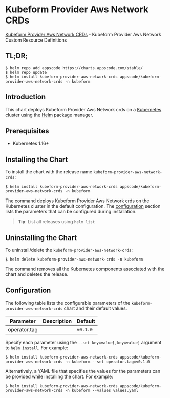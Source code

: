 # Kubeform Provider Aws Network CRDs

[Kubeform Provider Aws Network CRDs](https://github.com/kubeform) - Kubeform Provider Aws Network Custom Resource Definitions

## TL;DR;

```console
$ helm repo add appscode https://charts.appscode.com/stable/
$ helm repo update
$ helm install kubeform-provider-aws-network-crds appscode/kubeform-provider-aws-network-crds -n kubeform
```

## Introduction

This chart deploys Kubeform Provider Aws Network crds on a [Kubernetes](http://kubernetes.io) cluster using the [Helm](https://helm.sh) package manager.

## Prerequisites

- Kubernetes 1.16+

## Installing the Chart

To install the chart with the release name `kubeform-provider-aws-network-crds`:

```console
$ helm install kubeform-provider-aws-network-crds appscode/kubeform-provider-aws-network-crds -n kubeform
```

The command deploys Kubeform Provider Aws Network crds on the Kubernetes cluster in the default configuration. The [configuration](#configuration) section lists the parameters that can be configured during installation.

> **Tip**: List all releases using `helm list`

## Uninstalling the Chart

To uninstall/delete the `kubeform-provider-aws-network-crds`:

```console
$ helm delete kubeform-provider-aws-network-crds -n kubeform
```

The command removes all the Kubernetes components associated with the chart and deletes the release.

## Configuration

The following table lists the configurable parameters of the `kubeform-provider-aws-network-crds` chart and their default values.

|  Parameter   | Description | Default  |
|--------------|-------------|----------|
| operator.tag |             | `v0.1.0` |


Specify each parameter using the `--set key=value[,key=value]` argument to `helm install`. For example:

```console
$ helm install kubeform-provider-aws-network-crds appscode/kubeform-provider-aws-network-crds -n kubeform --set operator.tag=v0.1.0
```

Alternatively, a YAML file that specifies the values for the parameters can be provided while
installing the chart. For example:

```console
$ helm install kubeform-provider-aws-network-crds appscode/kubeform-provider-aws-network-crds -n kubeform --values values.yaml
```
